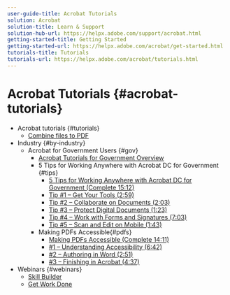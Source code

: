 ```yaml
---
user-guide-title: Acrobat Tutorials
solution: Acrobat
solution-title: Learn & Support
solution-hub-url: https://helpx.adobe.com/support/acrobat.html
getting-started-title: Getting Started
getting-started-url: https://helpx.adobe.com/acrobat/get-started.html
tutorials-title: Tutorials
tutorials-url: https://helpx.adobe.com/acrobat/tutorials.html
---
```


# Acrobat Tutorials {#acrobat-tutorials}

+ Acrobat tutorials {#tutorials}
  + [Combine files to PDF](combine-to-pdf.md)
+ Industry {#by-industry}
  + Acrobat for Government Users {#gov}
    + [Acrobat Tutorials for Government Overview](gov/gov-overview.md)
    + 5 Tips for Working Anywhere with Acrobat DC for Government {#tips}
      + [5 Tips for Working Anywhere with Acrobat DC for Government (Complete 15:12)](gov/5-tips-for-working-anywhere-with-acrobat-dc-for-government.md) 
      + [Tip #1 – Get Your Tools (2:59)](gov/get-your-tools.md)
      + [Tip #2 – Collaborate on Documents (2:03)](gov/collaborate-on-documents.md)
      + [Tip #3 – Protect Digital Documents (1:23)](gov/protect-digital-documents.md)
      + [Tip #4 – Work with Forms and Signatures (7:03)](gov/work-with-forms-and-signatures.md)
      + [Tip #5 – Scan and Edit on Mobile (1:43)](gov/scan-and-edit-on-mobile.md)
    + Making PDFs Accessible{#pdfs}
      + [Making PDFs Accessible (Complete 14:11)](gov/making-pdfs-accessible.md)
      + [#1 – Understanding Accessibility (6:42)](gov/understanding-accessibility.md)
      + [#2 – Authoring in Word (2:51)](gov/authoring-in-word.md)
      + [#3 – Finishing in Acrobat (4:37)](gov/finishing-in-acrobat.md)
+ Webinars {#webinars}
  + [Skill Builder](skill-builder.md)
  + [Get Work Done](get-work-done.md)